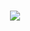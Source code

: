 

<h1 align="center">
 <img src= "https://ik.imagekit.io/1nwyvlydc85r/UML_do_projeto_MMRVmQtwy.PNG?ik-sdk-version=javascript-1.4.3&updatedAt=1643574596184&tr=w-1104%2Ch-736%2Cfo-auto">
</h1>
